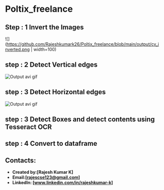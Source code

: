 # Poltix_freelance




## Step : 1 Invert the Images 
![](https://github.com/Rajeshkumark26/Poltix_freelance/blob/main/output/cv_inverted.png | width=100)

## step : 2 Detect Vertical edges
![Output avi gif](https://github.com/Rajeshkumark26/Poltix_freelance/blob/main/output/img_vh.jpg)

## step : 3 Detect Horizontal edges 
![Output avi gif](https://github.com/Rajeshkumark26/Poltix_freelance/blob/main/output/vertical.png)

## step : 3 Detect Boxes and detect contents using Tesseract OCR 
## step : 4 Convert to dataframe 


## Contacts:
* **Created by:[Rajesh Kumar K]**
* **Email:[rajescse123@gmail.com]**
* **LinkedIn: [www.linkedin.com/in/rajeshkumar-k]**

